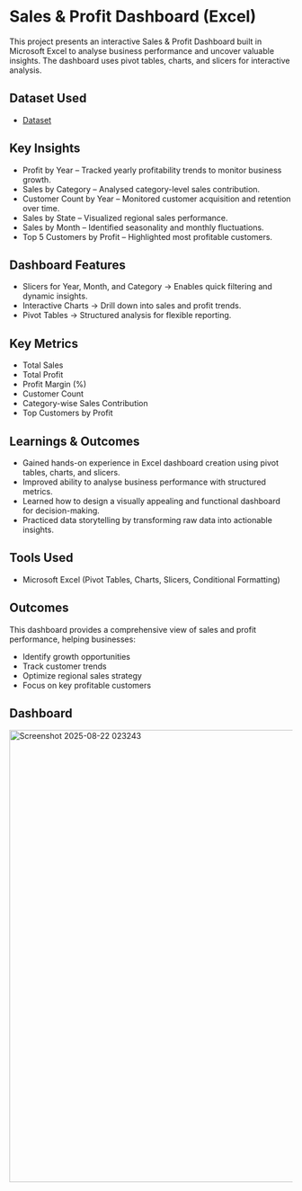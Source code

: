# Sales & Profit Dashboard (Excel)
This project presents an interactive Sales & Profit Dashboard built in Microsoft Excel to analyse business performance and uncover valuable insights.
The dashboard uses pivot tables, charts, and slicers for interactive analysis.

## Dataset Used
- <a href="https://github.com/JatinTech1/Sales-and-Profit-Dashboard/blob/main/Sales%20and%20Profit%20Data.xlsx">Dataset</a>

## Key Insights
-	Profit by Year – Tracked yearly profitability trends to monitor business growth.
-	Sales by Category – Analysed category-level sales contribution.
-	Customer Count by Year – Monitored customer acquisition and retention over time.
-	Sales by State – Visualized regional sales performance.
-	Sales by Month – Identified seasonality and monthly fluctuations.
-	Top 5 Customers by Profit – Highlighted most profitable customers.

## Dashboard Features
-	Slicers for Year, Month, and Category → Enables quick filtering and dynamic insights.
-	Interactive Charts → Drill down into sales and profit trends.
-	Pivot Tables → Structured analysis for flexible reporting.

## Key Metrics
-	Total Sales
-	Total Profit
-	Profit Margin (%)
-	Customer Count
-	Category-wise Sales Contribution
-	Top Customers by Profit

## Learnings & Outcomes
-	Gained hands-on experience in Excel dashboard creation using pivot tables, charts, and slicers.
-	Improved ability to analyse business performance with structured metrics.
-	Learned how to design a visually appealing and functional dashboard for decision-making.
-	Practiced data storytelling by transforming raw data into actionable insights.

## Tools Used
-	Microsoft Excel (Pivot Tables, Charts, Slicers, Conditional Formatting)

## Outcomes
This dashboard provides a comprehensive view of sales and profit performance, helping businesses:
-	Identify growth opportunities
-	Track customer trends
-	Optimize regional sales strategy
-	Focus on key profitable customers

## Dashboard
<img width="1667" height="805" alt="Screenshot 2025-08-22 023243" src="https://github.com/user-attachments/assets/08d58bef-a12a-453c-8dfa-57022595f753" />
